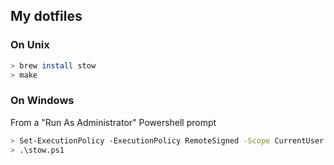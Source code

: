 ## My dotfiles

### On Unix
```sh
> brew install stow
> make
```

### On Windows
From a "Run As Administrator" Powershell prompt
```sh
> Set-ExecutionPolicy -ExecutionPolicy RemoteSigned -Scope CurrentUser 
> .\stow.ps1
```
